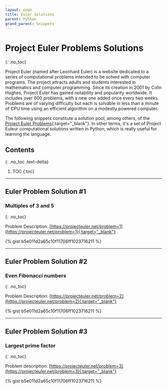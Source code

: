 ```yaml
---
layout: page
title: Euler Solutions 
parent: Python
grand_parent: Snippets
---
```


# Project Euler Problems Solutions
{: .no_toc}

Project Euler (named after Leonhard Euler) is a website dedicated to a series of computational problems intended to be solved with computer programs. The project attracts adults and students interested in mathematics and computer programming. Since its creation in 2001 by Colin Hughes, Project Euler has gained notability and popularity worldwide. It includes over 600 problems, with a new one added once every two weeks. Problems are of varying difficulty but each is solvable in less than a minute of CPU time using an efficient algorithm on a modestly powered computer.

The following snippets constitute a solution pool, among others, of the [Project Euler Problems](https://projecteuler.net/archives){:target="_blank"}. 
In other terms, it's a set of Project Euleur computational solutions written in Python, which is really useful for learning the language.


## Contents
{: .no_toc .text-delta}

1. TOC
{:toc}

---

## Euler Problem Solution #1

### Multiples of 3 and 5
{: .no_toc}

Problem Description: [https://projecteuler.net/problem=1](https://projecteuler.net/problem=1){:target="_blank"}

{% gist b5e011d2a65c10f11706ff1023716211 %}

---

## Euler Problem Solution #2

### Even Fibonacci numbers
{: .no_toc}

Problem Description: [https://projecteuler.net/problem=2](https://projecteuler.net/problem=2){:target="_blank"}

{% gist b5e011d2a65c10f11706ff1023716211 %}

---

## Euler Problem Solution #3

### Largest prime factor
{: .no_toc}

Problem description: [https://projecteuler.net/problem=3](https://projecteuler.net/problem=3){:target="_blank"}

{% gist b5e011d2a65c10f11706ff1023716211 %}
